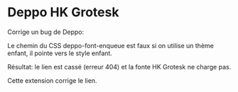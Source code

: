 # Deppo HK Grotesk

Corrige un bug de Deppo: 
  
Le chemin du CSS deppo-font-enqueue est faux si on utilise un thème enfant, il pointe vers le style enfant. 

Résultat: le lien est cassé (erreur 404) et la fonte HK Grotesk ne charge pas.

Cette extension corrige le lien.